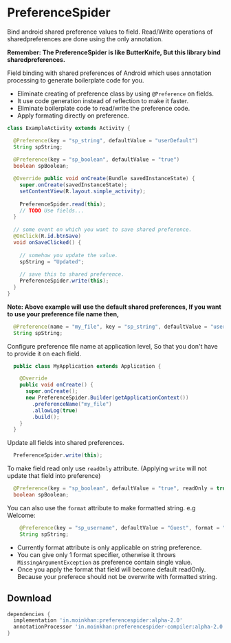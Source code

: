 # PreferenceSpider
Bind android shared preference values to field.
Read/Write operations of sharedpreferences are done using the only annotation.

__Remember: The PreferenceSpider is like ButterKnife, But this library bind sharedpreferences.__

Field binding with shared preferences of Android which uses annotation processing to generate boilerplate
code for you.

 * Eliminate creating of preference class by using `@Preference` on fields.
 * It use code generation instead of reflection to make it faster.
 * Eliminate boilerplate code to read/write the preference code.
 * Apply formating directly on preference.

```java
class ExampleActivity extends Activity {

  @Preference(key = "sp_string", defaultValue = "userDefault")
  String spString;
  
  @Preference(key = "sp_boolean", defaultValue = "true")
  boolean spBoolean;

  @Override public void onCreate(Bundle savedInstanceState) {
    super.onCreate(savedInstanceState);
    setContentView(R.layout.simple_activity);
    
    PreferenceSpider.read(this);
    // TODO Use fields...
  }
  
  // some event on which you want to save shared preference.
  @OnClick(R.id.btnSave)
  void onSaveClicked() {
  
    // somehow you update the value.
    spString = "Updated";
    
    // save this to shared preference.
    PreferenceSpider.write(this);
  }
}
```

__Note: Above example will use the default shared preferences, If you want to use your preference file name then,__

```java
  @Preference(name = "my_file", key = "sp_string", defaultValue = "userDefault")
  String spString;
```

Configure preference file name at application level, So that you don't have to provide it on each field.
```java
  public class MyApplication extends Application {

    @Override
    public void onCreate() {
      super.onCreate();
      new PreferenceSpider.Builder(getApplicationContext())
        .preferenceName("my_file")
        .allowLog(true)
        .build();
    }
  }
```


Update all fields into shared preferences.
```java
  PreferenceSpider.write(this);
```

To make field read only use `readOnly` attribute. (Applying `write` will not update that field into preference)
```java
  @Preference(key = "sp_boolean", defaultValue = "true", readOnly = true)
  boolean spBoolean;
```

You can also use the `format` attribute to make formatted string. e.g Welcome: <Preferece Value>
```java
    @Preference(key = "sp_username", defaultValue = "Guest", format = "Welcome: %s")
    String spString;
```
  - Currently format attribute is only applicable on string preference.
  - You can give only 1 format specifier, otherwise it throws `MissingArgumentException` as preference contain single value.
  - Once you apply the format that field will become default readOnly. Because your preferece should not be overwrite with formatted string.


Download
--------

```groovy
dependencies {
  implementation 'in.moinkhan:preferencespider:alpha-2.0'
  annotationProcessor 'in.moinkhan:preferencespider-compiler:alpha-2.0'
}
```


